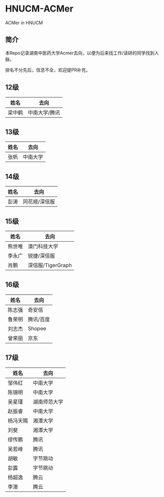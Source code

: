 # HNUCM-ACMer
ACMer in HNUCM


## 简介

本Repo记录湖南中医药大学Acmer去向，以便为后来找工作/读研的同学找到人脉。

排名不分先后，信息不全，欢迎提PR补充。


## 12级

| 姓名   | 去向          |
| ------ | ------------- |
| 梁中鹤 | 中南大学/腾讯 |


## 13级

| 姓名 | 去向     |
| ---- | -------- |
| 张帆 | 中南大学 |

## 14级

| 姓名 | 去向          |
| ---- | ------------- |
| 彭涛 | 同花顺/深信服 |

## 15级

| 姓名   | 去向                |
| ------ | ------------------- |
| 熊世唯 | 澳门科技大学|
| 李永广 | 锐捷/深信服        |
| 肖鹏   | 深信服/TigerGraph |

## 16级

| 姓名   | 去向      |
| ------ | --------- |
| 陈志强 | 奇安信    |
| 鲁荣明 | 腾讯/百度 |
| 刘志杰 | Shopee    |
| 曾荣丽 | 京东      |

## 17级

| 姓名     | 去向         |
| -------- | ------------ |
| 邹伟红   | 中南大学     |
| 陈锦明   | 中南大学     |
| 吴星瑾   | 湖南师范大学 |
| 赵振睿   | 中南大学     |
| 杨冯天赐 | 湘潭大学     |
| 刘斐     | 湘潭大学     |
| 缪传鹏   | 腾讯         |
| 吴若峰   | 腾讯         |
| 胡敏     | 字节跳动     |
| 彭露     | 字节跳动     |
| 杨超逸   | 腾云         |
| 李澳     | 腾云         |
